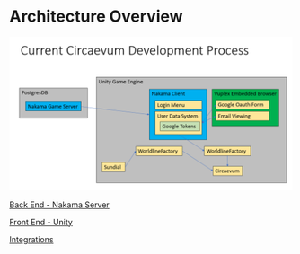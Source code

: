 # Architecture Overview

![Untitled](Architecture%20Overview%20b7deda7bc3de4e24a1d46e292325392b/Untitled.png)

[Back End - Nakama Server](Architecture%20Overview%20b7deda7bc3de4e24a1d46e292325392b/Back%20End%20-%20Nakama%20Server%203a190341ba0f49f7bc621147e4e0b675.md)

[Front End - Unity](Architecture%20Overview%20b7deda7bc3de4e24a1d46e292325392b/Front%20End%20-%20Unity%20f0e5a7f30ffe49c2a9a1a2a36d45155c.md)

[Integrations](Architecture%20Overview%20b7deda7bc3de4e24a1d46e292325392b/Integrations%20f3d11d6d92f84af9adb49558910042a3.md)